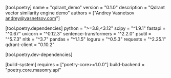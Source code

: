 [tool.poetry]
name = "qdrant_demo"
version = "0.1.0"
description = "Qdrant vector similarity engine demo"
authors = ["Andrey Vasnetsov <andrey@vasnetsov.com>"]

[tool.poetry.dependencies]
python = ">=3.8,<3.12"
scipy = "^1.9.1"
fastapi = "^0.67"
uvicorn = "^0.12.3"
sentence-transformers = "^2.2.0"
psutil = "^5.7.3"
nltk = "^3.7"
pandas = "^1.1.5"
loguru = "^0.5.3"
requests = "^2.25.1"
qdrant-client = "0.10.2"

[tool.poetry.dev-dependencies]

[build-system]
requires = ["poetry-core>=1.0.0"]
build-backend = "poetry.core.masonry.api"
